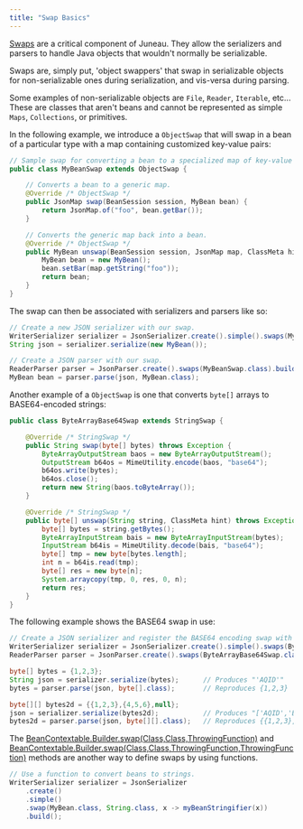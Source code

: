 ```yaml
---
title: "Swap Basics"
---
```


[Swaps](API_DOCS/org/apache/juneau/swap/ObjectSwap.html) are a critical component of Juneau.
They allow the serializers and parsers to handle Java objects that wouldn't normally be serializable.

Swaps are, simply put, 'object swappers' that swap in serializable objects for non-serializable ones during serialization, and vis-versa during parsing.

Some examples of non-serializable objects are `File`, `Reader`, `Iterable`, etc...
These are classes that aren't beans and cannot be represented as simple `Maps`, `Collections`, or primitives.

In the following example, we introduce a `ObjectSwap` that will swap in a bean of a particular type with a map
containing customized key-value pairs:

```java
// Sample swap for converting a bean to a specialized map of key-value pairs.
public class MyBeanSwap extends ObjectSwap {

    // Converts a bean to a generic map.
    @Override /* ObjectSwap */
    public JsonMap swap(BeanSession session, MyBean bean) {
        return JsonMap.of("foo", bean.getBar());
    }

    // Converts the generic map back into a bean.
    @Override /* ObjectSwap */
    public MyBean unswap(BeanSession session, JsonMap map, ClassMeta hint) throws Exception {
        MyBean bean = new MyBean();
        bean.setBar(map.getString("foo"));
        return bean;
    }
}
```

The swap can then be associated with serializers and parsers like so:

```java
// Create a new JSON serializer with our swap.
WriterSerializer serializer = JsonSerializer.create().simple().swaps(MyBeanSwap.class).build();
String json = serializer.serialize(new MyBean());

// Create a JSON parser with our swap.
ReaderParser parser = JsonParser.create().swaps(MyBeanSwap.class).build();
MyBean bean = parser.parse(json, MyBean.class);
```

Another example of a `ObjectSwap` is one that converts `byte[]` arrays to BASE64-encoded strings:

```java
public class ByteArrayBase64Swap extends StringSwap {

    @Override /* StringSwap */
    public String swap(byte[] bytes) throws Exception {
        ByteArrayOutputStream baos = new ByteArrayOutputStream();
        OutputStream b64os = MimeUtility.encode(baos, "base64");
        b64os.write(bytes);
        b64os.close();
        return new String(baos.toByteArray());
    }

    @Override /* StringSwap */
    public byte[] unswap(String string, ClassMeta hint) throws Exception {
        byte[] bytes = string.getBytes();
        ByteArrayInputStream bais = new ByteArrayInputStream(bytes);
        InputStream b64is = MimeUtility.decode(bais, "base64");
        byte[] tmp = new byte[bytes.length];
        int n = b64is.read(tmp);
        byte[] res = new byte[n];
        System.arraycopy(tmp, 0, res, 0, n);
        return res;
    }
}
```

The following example shows the BASE64 swap in use:

```java
// Create a JSON serializer and register the BASE64 encoding swap with it.
WriterSerializer serializer = JsonSerializer.create().simple().swaps(ByteArrayBase64Swap.class).build();
ReaderParser parser = JsonParser.create().swaps(ByteArrayBase64Swap.class).build();

byte[] bytes = {1,2,3};
String json = serializer.serialize(bytes);      // Produces "'AQID'"
bytes = parser.parse(json, byte[].class);       // Reproduces {1,2,3}

byte[][] bytes2d = {{1,2,3},{4,5,6},null};
json = serializer.serialize(bytes2d);           // Produces "['AQID','BAUG',null]"
bytes2d = parser.parse(json, byte[][].class);   // Reproduces {{1,2,3},{4,5,6},null}
```

The [BeanContextable.Builder.swap(Class,Class,ThrowingFunction)](https://juneau.apache.org/site/apidocs-9.0.1/org/apache/juneau/BeanContextable.Builder.html#swap(java.lang.Class,java.lang.Class,org.apache.juneau.utils.ThrowingFunction)) and [BeanContextable.Builder.swap(Class,Class,ThrowingFunction,ThrowingFunction)](https://juneau.apache.org/site/apidocs-9.0.1/org/apache/juneau/BeanContextable.Builder.html#swap(java.lang.Class,java.lang.Class,org.apache.juneau.utils.ThrowingFunction,org.apache.juneau.utils.ThrowingFunction)) methods are another way to define swaps by using functions.

```java
// Use a function to convert beans to strings.
WriterSerializer serializer = JsonSerializer
    .create()
    .simple()
    .swap(MyBean.class, String.class, x -> myBeanStringifier(x))
    .build();
```
